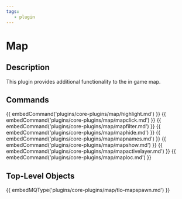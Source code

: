 ```yaml
---
tags:
   - plugin
---
```

# Map

## Description

This plugin provides additional functionality to the in game map.

## Commands

{{ embedCommand('plugins/core-plugins/map/highlight.md') }}
{{ embedCommand('plugins/core-plugins/map/mapclick.md') }}
{{ embedCommand('plugins/core-plugins/map/mapfilter.md') }} 
{{ embedCommand('plugins/core-plugins/map/maphide.md') }}
{{ embedCommand('plugins/core-plugins/map/mapnames.md') }}
{{ embedCommand('plugins/core-plugins/map/mapshow.md') }}
{{ embedCommand('plugins/core-plugins/map/mapactivelayer.md') }}
{{ embedCommand('plugins/core-plugins/map/maploc.md') }}

## Top-Level Objects

{{ embedMQType('plugins/core-plugins/map/tlo-mapspawn.md') }}